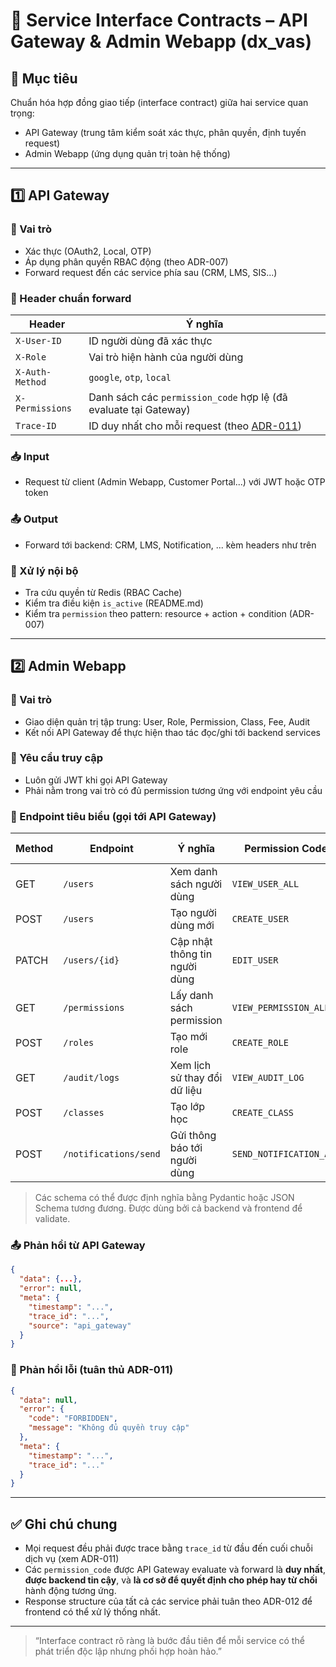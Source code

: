 # 📘 Service Interface Contracts – API Gateway & Admin Webapp (dx\_vas)

## 🧭 Mục tiêu

Chuẩn hóa hợp đồng giao tiếp (interface contract) giữa hai service quan trọng:

* API Gateway (trung tâm kiểm soát xác thực, phân quyền, định tuyến request)
* Admin Webapp (ứng dụng quản trị toàn hệ thống)

---

## 1️⃣ API Gateway

### 🎯 Vai trò

* Xác thực (OAuth2, Local, OTP)
* Áp dụng phân quyền RBAC động (theo ADR-007)
* Forward request đến các service phía sau (CRM, LMS, SIS...)

### 🔐 Header chuẩn forward

| Header          | Ý nghĩa                                                                     |
| --------------- | --------------------------------------------------------------------------- |
| `X-User-ID`     | ID người dùng đã xác thực                                                   |
| `X-Role`        | Vai trò hiện hành của người dùng                                            |
| `X-Auth-Method` | `google`, `otp`, `local`                                                    |
| `X-Permissions` | Danh sách các `permission_code` hợp lệ (đã evaluate tại Gateway)            |
| `Trace-ID`      | ID duy nhất cho mỗi request (theo [ADR-011](./adr-011-api-error-format.md)) |

### 📥 Input

* Request từ client (Admin Webapp, Customer Portal...) với JWT hoặc OTP token

### 📤 Output

* Forward tới backend: CRM, LMS, Notification, ... kèm headers như trên

### 🔎 Xử lý nội bộ

* Tra cứu quyền từ Redis (RBAC Cache)
* Kiểm tra điều kiện `is_active` (README.md)
* Kiểm tra `permission` theo pattern: resource + action + condition (ADR-007)

---

## 2️⃣ Admin Webapp

### 🎯 Vai trò

* Giao diện quản trị tập trung: User, Role, Permission, Class, Fee, Audit
* Kết nối API Gateway để thực hiện thao tác đọc/ghi tới backend services

### 🔐 Yêu cầu truy cập

* Luôn gửi JWT khi gọi API Gateway
* Phải nằm trong vai trò có đủ permission tương ứng với endpoint yêu cầu

### 🔧 Endpoint tiêu biểu (gọi tới API Gateway)

| Method | Endpoint              | Ý nghĩa                       | Permission Code         | Input Schema / Query Params      | Output Schema                |
| ------ | --------------------- | ----------------------------- | ----------------------- | -------------------------------- | ---------------------------- |
| GET    | `/users`              | Xem danh sách người dùng      | `VIEW_USER_ALL`         | `?page`, `?search`               | `List[UserOut]`              |
| POST   | `/users`              | Tạo người dùng mới            | `CREATE_USER`           | `UserCreate` (JSON body)         | `UserOut`                    |
| PATCH  | `/users/{id}`         | Cập nhật thông tin người dùng | `EDIT_USER`             | `UserUpdate` (JSON body)         | `UserOut`                    |
| GET    | `/permissions`        | Lấy danh sách permission      | `VIEW_PERMISSION_ALL`   | —                                | `List[PermissionOut]`        |
| POST   | `/roles`              | Tạo mới role                  | `CREATE_ROLE`           | `RoleCreate`                     | `RoleOut`                    |
| GET    | `/audit/logs`         | Xem lịch sử thay đổi dữ liệu  | `VIEW_AUDIT_LOG`        | `?resource`, `?user_id`, `?date` | `List[AuditLogOut]`          |
| POST   | `/classes`            | Tạo lớp học                   | `CREATE_CLASS`          | `ClassCreate`                    | `ClassOut`                   |
| POST   | `/notifications/send` | Gửi thông báo tới người dùng  | `SEND_NOTIFICATION_ALL` | `NotificationRequest`            | `NotificationDispatchResult` |

> Các schema có thể được định nghĩa bằng Pydantic hoặc JSON Schema tương đương. Được dùng bởi cả backend và frontend để validate.

### 📤 Phản hồi từ API Gateway

```json
{
  "data": {...},
  "error": null,
  "meta": {
    "timestamp": "...",
    "trace_id": "...",
    "source": "api_gateway"
  }
}
```

### 🚨 Phản hồi lỗi (tuân thủ ADR-011)

```json
{
  "data": null,
  "error": {
    "code": "FORBIDDEN",
    "message": "Không đủ quyền truy cập"
  },
  "meta": {
    "timestamp": "...",
    "trace_id": "..."
  }
}
```

---

## ✅ Ghi chú chung

* Mọi request đều phải được trace bằng `trace_id` từ đầu đến cuối chuỗi dịch vụ (xem ADR-011)
* Các `permission_code` được API Gateway evaluate và forward là **duy nhất**, **được backend tin cậy**, và **là cơ sở để quyết định cho phép hay từ chối** hành động tương ứng.
* Response structure của tất cả các service phải tuân theo ADR-012 để frontend có thể xử lý thống nhất.

---

> “Interface contract rõ ràng là bước đầu tiên để mỗi service có thể phát triển độc lập nhưng phối hợp hoàn hảo.”
